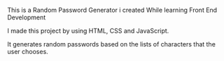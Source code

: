 This is a Random Password Generator i created While learning Front End Development

I made this project by using HTML, CSS and JavaScript.

It generates random passwords based on the lists of characters that the user chooses.
